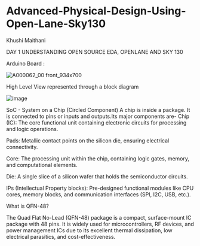 # Advanced-Physical-Design-Using-Open-Lane-Sky130
Khushi Maithani

DAY 1 UNDERSTANDING OPEN SOURCE EDA, OPENLANE AND SKY 130

Arduino Board :
 
 ![A000062_00 front_934x700](https://github.com/user-attachments/assets/e7ae93af-e652-4a7b-9e04-0737c25fa0c6)   

 High Level View represented through a block diagram

 ![image](https://github.com/user-attachments/assets/cc0f9f97-76f5-4f52-a8e5-8e49fdf1e6ee)

 SoC - System on a Chip (Circled Component)
 A chip is inside a package. It is connected to pins or inputs and outputs.Its major components are-
 Chip (IC): The core functional unit containing electronic circuits for processing and logic operations.
 
 Pads: Metallic contact points on the silicon die, ensuring electrical connectivity.

 Core: The processing unit within the chip, containing logic gates, memory, and computational elements.
 
 Die: A single slice of a silicon wafer that holds the semiconductor circuits.

 IPs (Intellectual Property blocks): Pre-designed functional modules like CPU cores, memory blocks, and communication interfaces (SPI, I2C, USB, etc.).

 
 What is QFN-48?
 
 The Quad Flat No-Lead (QFN-48) package is a compact, surface-mount IC package with 48 pins. It is widely used for microcontrollers, RF devices, and power management ICs due to its 
 excellent thermal dissipation, low electrical parasitics, and cost-effectiveness.






